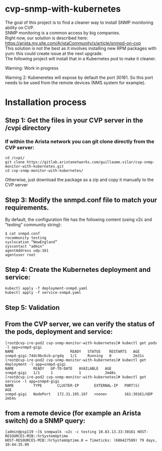 # cvp-snmp-with-kubernetes
The goal of this project is to find a cleaner way to install SNMP monitoring ability on CVP.   
SNMP monitoring is a common access by big companies.   
Right now, our solution is described here: https://arista.my.site.com/AristaCommunity/s/article/snmpd-on-cvp  
This solution is not the best as it involves installing new RPM packages with yum: this could create issue at the next upgrade.  
The following project will install that in a Kubernetes pod to make it cleaner. 

Warning: Work in progress

Warning 2: Kubeneretes will expose by default the port 30161. So this port needs to be used from the remote devices (NMS system for example).

# Installation process

## Step 1: Get the files in your CVP server in the /cvpi directory
### If within the Arista network you can git clone directly from the CVP server:
```
cd /cvpi/
git clone https://gitlab.aristanetworks.com/guillaume.vilar/cvp-snmp-monitor-with-kubernetes.git
cd cvp-snmp-monitor-with-kubernetes/
```
Otherwise, just download the package as a zip and copy it manually to the CVP server



## Step 3: Modify the snmpd.conf file to match your requirements.  
By default, the configuration file has the following content (using v2c and "testing" community string): 
```
$ cat snmpd.conf
rocommunity testing
syslocation “NewEngland”
syscontact "admin"
agentAddress udp:161
agentuser root
```

## Step 4: Create the Kubernetes deployment and service: 
```
kubectl apply -f deployment-snmpd.yaml
kubectl apply -f service-snmpd.yaml
```


## Step 5: Validation 
## From the CVP server, we can verify the status of the pods, deployment and service:
```
[root@cvp-ire-pod2 cvp-snmp-monitor-with-kubernetes]# kubectl get pods -l app=snmpd-gigi
NAME                          READY   STATUS    RESTARTS   AGE
snmpd-gigi-74dc9bc6cb-prgdq   1/1     Running   0          2m31s
[root@cvp-ire-pod2 cvp-snmp-monitor-with-kubernetes]# kubectl get deployment -l app=snmpd-gigi
NAME         READY   UP-TO-DATE   AVAILABLE   AGE
snmpd-gigi   1/1     1            1           2m48s
[root@cvp-ire-pod2 cvp-snmp-monitor-with-kubernetes]# kubectl get service -l app=snmpd-gigi
NAME         TYPE       CLUSTER-IP       EXTERNAL-IP   PORT(S)         AGE
snmpd-gigi   NodePort   172.31.195.167   <none>        161:30161/UDP   2m54s

```

## from a remote device (for example an Arista switch) do a SNMP query:
```
[admin@psp119 ~]$ snmpwalk -v2c -c testing 10.83.13.33:30161 HOST-RESOURCES-MIB::hrSystemUptime
HOST-RESOURCES-MIB::hrSystemUptime.0 = Timeticks: (686427589) 79 days, 10:44:35.89
```